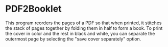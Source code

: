 # PDF2Booklet
This program reorders the pages of a PDF so that when printed, it stitches the stack of pages together by folding them in half to form a book. To print the cover in color and the rest in black and white, you can separate the outermost page by selecting the "save cover separately" option.
